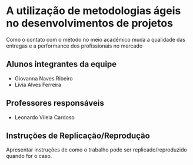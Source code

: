 # A utilização de metodologias ágeis no desenvolvimentos de projetos

Como o contato com o método no meio acadêmico muda a qualidade das
entregas e a performance dos profissionais no mercado

## Alunos integrantes da equipe

* Giovanna Naves Ribeiro
* Lívia Alves Ferreira

## Professores responsáveis

* Leonardo Vilela Cardoso

## Instruções de Replicação/Reprodução

Apresentar instruções de como o trabalho pode ser replicado/reproduzido quando for o caso.
